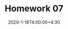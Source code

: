 ---
type: assignment
date: 2020-1-18T4:00:00+4:30
title: Homework 07
pdf: /static_files/assignments/07_hw.pdf
due: 2020-1-23T23:59:00+3:30
---